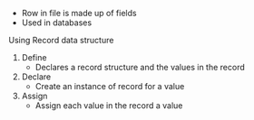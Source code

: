 - Row in file is made up of fields
- Used in databases

Using Record data structure 
1. Define 
	- Declares a record structure and the values in the record 
2. Declare 
	- Create an instance of record for a value 
3. Assign 
	- Assign each value in the record a value